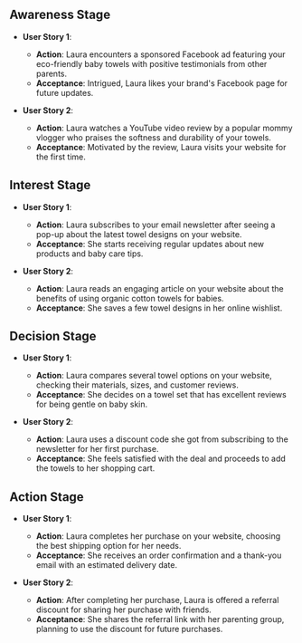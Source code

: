 ## Awareness Stage
- **User Story 1**:
  - **Action**: Laura encounters a sponsored Facebook ad featuring your eco-friendly baby towels with positive testimonials from other parents.
  - **Acceptance**: Intrigued, Laura likes your brand's Facebook page for future updates.

- **User Story 2**:
  - **Action**: Laura watches a YouTube video review by a popular mommy vlogger who praises the softness and durability of your towels.
  - **Acceptance**: Motivated by the review, Laura visits your website for the first time.

## Interest Stage
- **User Story 1**:
  - **Action**: Laura subscribes to your email newsletter after seeing a pop-up about the latest towel designs on your website.
  - **Acceptance**: She starts receiving regular updates about new products and baby care tips.

- **User Story 2**:
  - **Action**: Laura reads an engaging article on your website about the benefits of using organic cotton towels for babies.
  - **Acceptance**: She saves a few towel designs in her online wishlist.

## Decision Stage
- **User Story 1**:
  - **Action**: Laura compares several towel options on your website, checking their materials, sizes, and customer reviews.
  - **Acceptance**: She decides on a towel set that has excellent reviews for being gentle on baby skin.

- **User Story 2**:
  - **Action**: Laura uses a discount code she got from subscribing to the newsletter for her first purchase.
  - **Acceptance**: She feels satisfied with the deal and proceeds to add the towels to her shopping cart.

## Action Stage
- **User Story 1**:
  - **Action**: Laura completes her purchase on your website, choosing the best shipping option for her needs.
  - **Acceptance**: She receives an order confirmation and a thank-you email with an estimated delivery date.

- **User Story 2**:
  - **Action**: After completing her purchase, Laura is offered a referral discount for sharing her purchase with friends.
  - **Acceptance**: She shares the referral link with her parenting group, planning to use the discount for future purchases.
